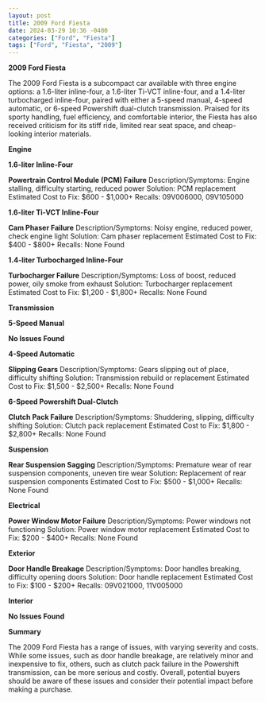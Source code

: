 ```yaml
---
layout: post
title: 2009 Ford Fiesta
date: 2024-03-29 10:36 -0400
categories: ["Ford", "Fiesta"]
tags: ["Ford", "Fiesta", "2009"]
---
```

**2009 Ford Fiesta**

The 2009 Ford Fiesta is a subcompact car available with three engine options: a 1.6-liter inline-four, a 1.6-liter Ti-VCT inline-four, and a 1.4-liter turbocharged inline-four, paired with either a 5-speed manual, 4-speed automatic, or 6-speed Powershift dual-clutch transmission. Praised for its sporty handling, fuel efficiency, and comfortable interior, the Fiesta has also received criticism for its stiff ride, limited rear seat space, and cheap-looking interior materials.

**Engine**

**1.6-liter Inline-Four**

**Powertrain Control Module (PCM) Failure**
Description/Symptoms: Engine stalling, difficulty starting, reduced power
Solution: PCM replacement
Estimated Cost to Fix: $600 - $1,000+
Recalls: 09V006000, 09V105000

**1.6-liter Ti-VCT Inline-Four**

**Cam Phaser Failure**
Description/Symptoms: Noisy engine, reduced power, check engine light
Solution: Cam phaser replacement
Estimated Cost to Fix: $400 - $800+
Recalls: None Found

**1.4-liter Turbocharged Inline-Four**

**Turbocharger Failure**
Description/Symptoms: Loss of boost, reduced power, oily smoke from exhaust
Solution: Turbocharger replacement
Estimated Cost to Fix: $1,200 - $1,800+
Recalls: None Found

**Transmission**

**5-Speed Manual**

**No Issues Found**

**4-Speed Automatic**

**Slipping Gears**
Description/Symptoms: Gears slipping out of place, difficulty shifting
Solution: Transmission rebuild or replacement
Estimated Cost to Fix: $1,500 - $2,500+
Recalls: None Found

**6-Speed Powershift Dual-Clutch**

**Clutch Pack Failure**
Description/Symptoms: Shuddering, slipping, difficulty shifting
Solution: Clutch pack replacement
Estimated Cost to Fix: $1,800 - $2,800+
Recalls: None Found

**Suspension**

**Rear Suspension Sagging**
Description/Symptoms: Premature wear of rear suspension components, uneven tire wear
Solution: Replacement of rear suspension components
Estimated Cost to Fix: $500 - $1,000+
Recalls: None Found

**Electrical**

**Power Window Motor Failure**
Description/Symptoms: Power windows not functioning
Solution: Power window motor replacement
Estimated Cost to Fix: $200 - $400+
Recalls: None Found

**Exterior**

**Door Handle Breakage**
Description/Symptoms: Door handles breaking, difficulty opening doors
Solution: Door handle replacement
Estimated Cost to Fix: $100 - $200+
Recalls: 09V021000, 11V005000

**Interior**

**No Issues Found**

**Summary**

The 2009 Ford Fiesta has a range of issues, with varying severity and costs. While some issues, such as door handle breakage, are relatively minor and inexpensive to fix, others, such as clutch pack failure in the Powershift transmission, can be more serious and costly. Overall, potential buyers should be aware of these issues and consider their potential impact before making a purchase.
